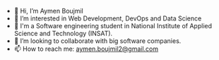 - 👋 Hi, I’m Aymen Boujmil
- 👀 I’m interested in Web Development, DevOps and Data Science
- 🌱 I'm a Software engineering student in National Institute of Applied Science and Technology (INSAT).
- 💞️ I’m looking to collaborate with big software companies.
- 📫 How to reach me: aymen.boujmil2@gmail.com

<!---
AymenBoujmil/AymenBoujmil is a ✨ special ✨ repository because its `README.md` (this file) appears on your GitHub profile.
You can click the Preview link to take a look at your changes.
--->
